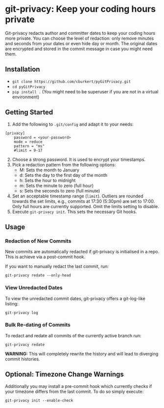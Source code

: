 # git-privacy: Keep your coding hours private

Git-privacy redacts author and committer dates to keep your coding hours more
private. You can choose the level of redaction: only remove minutes and seconds
from your dates or even hide day or month.
The original dates are encrypted and stored in the commit message in case you
might need them.


## Installation

+ `git clone https://github.com/cburkert/pyGitPrivacy.git`
+ `cd pyGitPrivacy`
+ `pip install .` (You might need to be superuser if you are not in a virtual environment)


## Getting Started

1. Add the following to `.git/config` and adapt it to your needs:

```
[privacy]
	password = <your-password>
	mode = reduce
	pattern = "ms"
	#limit = 9-17
```

2. Choose a strong password. It is used to encrypt your timestamps.
3. Pick a redaction pattern from the following options:
    + M: Sets the month to January
    + d: Sets the day to the first day of the month
    + h: Sets the hour to midnight
    + m: Sets the minute to zero (full hour)
    + s: Sets the seconds to zero (full minute)
4. Set an acceptable timestamp range (`limit`). Outliers are rounded towards
   the set limits, e.g., commits at 17:30 (5:30pm) are set to 17:00. Only full
   hours are currently supported. Omit the limits setting to disable.
5. Execute `git-privacy init`. This sets the necessary Git hooks.


## Usage

### Redaction of New Commits

New commits are automatically redacted if git-privacy is initialised in a repo.
This is achieve via a post-commit hook.

If you want to manually redact the last commit, run:

    git-privacy redate --only-head

### View Unredacted Dates

To view the unredacted commit dates, git-privacy offers a git-log-like listing:

    git-privacy log

### Bulk Re-dating of Commits

To redact and redate all commits of the currently active branch run:

    git-privacy redate

**WARNING:** This will completely rewrite the history and will lead to
diverging commit histories.


## Optional: Timezone Change Warnings

Additionally you may install a pre-commit hook which currently checks if your timezone differs from the last commit.
To do so simply execute:

    git-privacy init --enable-check

